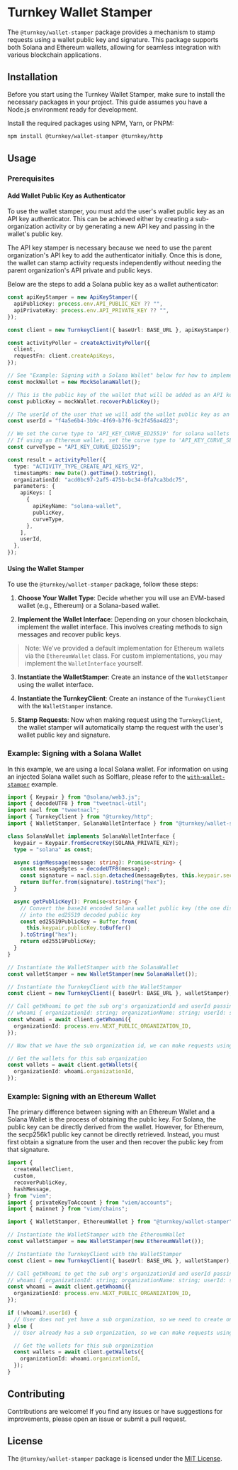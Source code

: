 # Turnkey Wallet Stamper

The `@turnkey/wallet-stamper` package provides a mechanism to stamp requests using a wallet public key and signature. This package supports both Solana and Ethereum wallets, allowing for seamless integration with various blockchain applications.

## Installation

Before you start using the Turnkey Wallet Stamper, make sure to install the necessary packages in your project. This guide assumes you have a Node.js environment ready for development.

Install the required packages using NPM, Yarn, or PNPM:

```bash
npm install @turnkey/wallet-stamper @turnkey/http
```

## Usage

### Prerequisites

#### Add Wallet Public Key as Authenticator

To use the wallet stamper, you must add the user's wallet public key as an API key authenticator.
This can be achieved either by creating a sub-organization activity or by generating a new API key and passing in the wallet's public key.

The API key stamper is necessary because we need to use the parent organization's API key to add the authenticator initially.
Once this is done, the wallet can stamp activity requests independently without needing the parent organization's API private and public keys.

Below are the steps to add a Solana public key as a wallet authenticator:

```typescript
const apiKeyStamper = new ApiKeyStamper({
  apiPublicKey: process.env.API_PUBLIC_KEY ?? "",
  apiPrivateKey: process.env.API_PRIVATE_KEY ?? "",
});

const client = new TurnkeyClient({ baseUrl: BASE_URL }, apiKeyStamper);

const activityPoller = createActivityPoller({
  client,
  requestFn: client.createApiKeys,
});

// See "Example: Signing with a Solana Wallet" below for how to implement the SolanaWallet interface
const mockWallet = new MockSolanaWallet();

// This is the public key of the wallet that will be added as an API key and used to stamp future requests
const publicKey = mockWallet.recoverPublicKey();

// The userId of the user that we will add the wallet public key as an authenticator
const userId = "f4a5e6b4-3b9c-4f69-b7f6-9c2f456a4d23";

// We set the curve type to 'API_KEY_CURVE_ED25519' for solana wallets
// If using an Ethereum wallet, set the curve type to 'API_KEY_CURVE_SECP256K1'
const curveType = "API_KEY_CURVE_ED25519";

const result = activityPoller({
  type: "ACTIVITY_TYPE_CREATE_API_KEYS_V2",
  timestampMs: new Date().getTime().toString(),
  organizationId: "acd0bc97-2af5-475b-bc34-0fa7ca3bdc75",
  parameters: {
    apiKeys: [
      {
        apiKeyName: "solana-wallet",
        publicKey,
        curveType,
      },
    ],
    userId,
  },
});
```

#### Using the Wallet Stamper

To use the `@turnkey/wallet-stamper` package, follow these steps:

1. **Choose Your Wallet Type**: Decide whether you will use an EVM-based wallet (e.g., Ethereum) or a Solana-based wallet.

2. **Implement the Wallet Interface**: Depending on your chosen blockchain, implement the wallet interface. This involves creating methods to sign messages and recover public keys.

> Note: We've provided a default implementation for Ethereum wallets via the `EthereumWallet` class. For custom implementations, you may implement the `WalletInterface` yourself.

3. **Instantiate the WalletStamper**: Create an instance of the `WalletStamper` using the wallet interface.

4. **Instantiate the TurnkeyClient**: Create an instance of the `TurnkeyClient` with the `WalletStamper` instance.

5. **Stamp Requests**: Now when making request using the `TurnkeyClient`, the wallet stamper will automatically stamp the request with the user's wallet public key and signature.

### Example: Signing with a Solana Wallet

In this example, we are using a local Solana wallet.
For information on using an injected Solana wallet such as Solflare, please refer to the [`with-wallet-stamper`](../../examples/with-wallet-stamper) example.

```typescript
import { Keypair } from "@solana/web3.js";
import { decodeUTF8 } from "tweetnacl-util";
import nacl from "tweetnacl";
import { TurnkeyClient } from "@turnkey/http";
import { WalletStamper, SolanaWalletInterface } from "@turnkey/wallet-stamper";

class SolanaWallet implements SolanaWalletInterface {
  keypair = Keypair.fromSecretKey(SOLANA_PRIVATE_KEY);
  type = "solana" as const;

  async signMessage(message: string): Promise<string> {
    const messageBytes = decodeUTF8(message);
    const signature = nacl.sign.detached(messageBytes, this.keypair.secretKey);
    return Buffer.from(signature).toString("hex");
  }

  async getPublicKey(): Promise<string> {
    // Convert the base24 encoded Solana wallet public key (the one displayed in the wallet)
    // into the ed25519 decoded public key
    const ed25519PublicKey = Buffer.from(
      this.keypair.publicKey.toBuffer()
    ).toString("hex");
    return ed25519PublicKey;
  }
}

// Instantiate the WalletStamper with the SolanaWallet
const walletStamper = new WalletStamper(new SolanaWallet());

// Instantiate the TurnkeyClient with the WalletStamper
const client = new TurnkeyClient({ baseUrl: BASE_URL }, walletStamper);

// Call getWhoami to get the sub org's organizationId and userId passing in the parent org id
// whoami { organizationId: string; organizationName: string; userId: string; username: string; }
const whoami = await client.getWhoami({
  organizationId: process.env.NEXT_PUBLIC_ORGANIZATION_ID,
});

// Now that we have the sub organization id, we can make requests using that sub org id

// Get the wallets for this sub organization
const wallets = await client.getWallets({
  organizationId: whoami.organizationId,
});
```

### Example: Signing with an Ethereum Wallet

The primary difference between signing with an Ethereum Wallet and a Solana Wallet is the process of obtaining the public key.
For Solana, the public key can be directly derived from the wallet. However, for Ethereum, the secp256k1 public key cannot be directly retrieved.
Instead, you must first obtain a signature from the user and then recover the public key from that signature.

```typescript
import {
  createWalletClient,
  custom,
  recoverPublicKey,
  hashMessage,
} from "viem";
import { privateKeyToAccount } from "viem/accounts";
import { mainnet } from "viem/chains";

import { WalletStamper, EthereumWallet } from "@turnkey/wallet-stamper";

// Instantiate the WalletStamper with the EthereumWallet
const walletStamper = new WalletStamper(new EthereumWallet());

// Instantiate the TurnkeyClient with the WalletStamper
const client = new TurnkeyClient({ baseUrl: BASE_URL }, walletStamper);

// Call getWhoami to get the sub org's organizationId and userId passing in the parent org id
// whoami { organizationId: string; organizationName: string; userId: string; username: string; }
const whoami = await client.getWhoami({
  organizationId: process.env.NEXT_PUBLIC_ORGANIZATION_ID,
});

if (!whoami?.userId) {
  // User does not yet have a sub organization, so we need to create one
} else {
  // User already has a sub organization, so we can make requests using that sub org id

  // Get the wallets for this sub organization
  const wallets = await client.getWallets({
    organizationId: whoami.organizationId,
  });
}
```

## Contributing

Contributions are welcome! If you find any issues or have suggestions for improvements, please open an issue or submit a pull request.

## License

The `@turnkey/wallet-stamper` package is licensed under the [MIT License](LICENSE).
